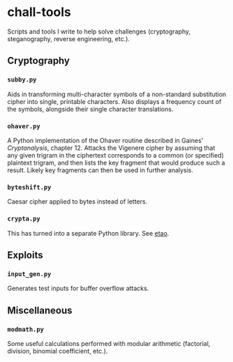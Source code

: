 # chall-tools
Scripts and tools I write to help solve challenges (cryptography, steganography,
reverse engineering, etc.).

## Cryptography

### `subby.py`
Aids in transforming multi-character symbols of a non-standard substitution cipher
into single, printable characters. Also displays a frequency count of the symbols,
alongside their single character translations.

### `ohaver.py`
A Python implementation of the Ohaver routine described in Gaines' _Cryptanalysis_,
chapter 12. Attacks the Vigenere cipher by assuming that any given trigram in the
ciphertext corresponds to a common (or specified) plaintext trigram, and then lists
the key fragment that would produce such a result. Likely key fragments can then be
used in further analysis.

### `byteshift.py`
Caesar cipher applied to bytes instead of letters.

### `crypta.py`
This has turned into a separate Python library. See [etao](https://github.com/jamchamb/etao).

## Exploits

### `input_gen.py`
Generates test inputs for buffer overflow attacks.

## Miscellaneous

### `modmath.py`
Some useful calculations performed with modular arithmetic (factorial, division,
binomial coefficient, etc.).
